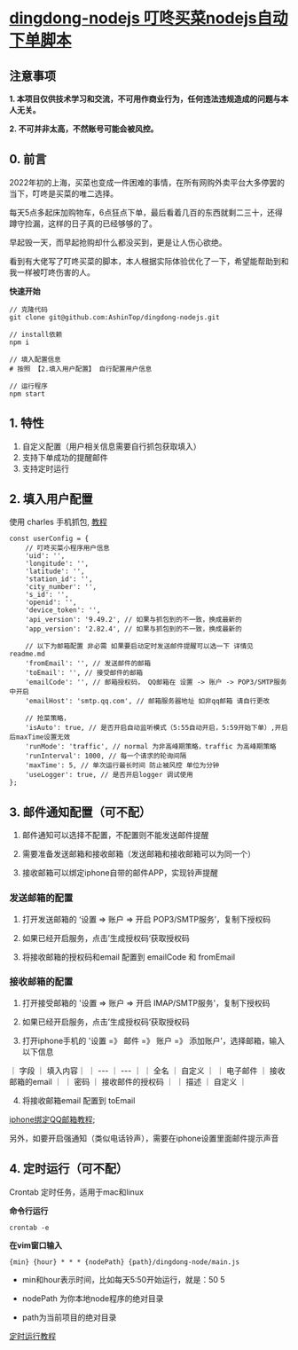 # [dingdong-nodejs 叮咚买菜nodejs自动下单脚本](https://github.com/AshinTop/dingdong-nodejs.git)

## 注意事项

**1. 本项目仅供技术学习和交流，不可用作商业行为，任何违法违规造成的问题与本人无关。**

**2. 不可并非太高，不然账号可能会被风控。**


## 0. 前言

2022年初的上海，买菜也变成一件困难的事情，在所有网购外卖平台大多停罢的当下，叮咚是买菜的唯二选择。

每天5点多起床加购物车，6点狂点下单，最后看着几百的东西就剩二三十，还得蹲守捡漏，这样的日子真的已经够够的了。

早起毁一天，而早起抢购却什么都没买到，更是让人伤心欲绝。

看到有大佬写了叮咚买菜的脚本，本人根据实际体验优化了一下，希望能帮助到和我一样被叮咚伤害的人。


**快速开始**

```
// 克隆代码
git clone git@github.com:AshinTop/dingdong-nodejs.git

// install依赖
npm i

// 填入配置信息
# 按照 【2.填入用户配置】 自行配置用户信息

// 运行程序
npm start
```

## 1. 特性

1. 自定义配置（用户相关信息需要自行抓包获取填入）
2. 支持下单成功的提醒邮件
3. 支持定时运行

## 2. 填入用户配置

使用 charles 手机抓包, [教程](https://blog.csdn.net/weixin_54789946/article/details/114879602)

```
const userConfig = {
    // 叮咚买菜小程序用户信息
    'uid': '',
    'longitude': '',
    'latitude': '',
    'station_id': '',
    'city_number': '',
    's_id': '',
    'openid': '',
    'device_token': '',
    'api_version': '9.49.2', // 如果与抓包到的不一致，换成最新的
    'app_version': '2.82.4', // 如果与抓包到的不一致，换成最新的

    // 以下为邮箱配置 非必需 如果要启动定时发送邮件提醒可以选一下 详情见readme.md
    'fromEmail': '', // 发送邮件的邮箱
    'toEmail': '', // 接受邮件的邮箱
    'emailCode': '', // 邮箱授权码， QQ邮箱在 设置 -> 账户 -> POP3/SMTP服务 中开启
    'emailHost': 'smtp.qq.com', // 邮箱服务器地址 如非qq邮箱 请自行更改

    // 抢菜策略，
    'isAuto': true, // 是否开启自动监听模式（5:55自动开启，5:59开始下单）,开启后maxTime设置无效
    'runMode': 'traffic', // normal 为非高峰期策略，traffic 为高峰期策略
    'runInterval': 1000, // 每一个请求的轮询间隔
    'maxTime': 5, // 单次运行最长时间 防止被风控 单位为分钟
    'useLogger': true, // 是否开启logger 调试使用
};

```

## 3. 邮件通知配置（可不配）

1. 邮件通知可以选择不配置，不配置则不能发送邮件提醒

2. 需要准备发送邮箱和接收邮箱（发送邮箱和接收邮箱可以为同一个）

3. 接收邮箱可以绑定iphone自带的邮件APP，实现铃声提醒

### 发送邮箱的配置

1. 打开发送邮箱的 ‘设置 => 账户  => 开启 POP3/SMTP服务’，复制下授权码

2. 如果已经开启服务，点击’生成授权码‘获取授权码

3. 将接收邮箱的授权码和email 配置到 emailCode 和 fromEmail


### 接收邮箱的配置

1. 打开接受邮箱的 '设置 => 账户  => 开启 IMAP/SMTP服务'，复制下授权码

2. 如果已经开启服务，点击’生成授权码‘获取授权码

3. 打开iphone手机的 '设置 =》 邮件 =》 账户 =》 添加账户'，选择邮箱，输入以下信息

｜ 字段 ｜ 填入内容｜
｜ --- ｜ --- ｜
｜ 全名 ｜ 自定义 ｜
｜ 电子邮件 ｜ 接收邮箱的email ｜
｜ 密码 ｜ 接收邮件的授权码 ｜
｜ 描述 ｜ 自定义 ｜

4. 将接收邮箱email 配置到 toEmail

[iphone绑定QQ邮箱教程](https://zhidao.baidu.com/question/1950479000046686868.html?qbl=relate_question_2&word=iphone%D3%CA%BC%FE%D4%F5%C3%B4%CC%ED%BC%D3qq%D3%CA%CF%E4);

另外，如要开启强通知（类似电话铃声），需要在iphone设置里面邮件提示声音


## 4. 定时运行（可不配）

Crontab 定时任务，适用于mac和linux

**命令行运行**

```
crontab -e
```

**在vim窗口输入**

```
{min} {hour} * * * {nodePath} {path}/dingdong-node/main.js
```

- min和hour表示时间，比如每天5:50开始运行，就是：50 5

- nodePath 为你本地node程序的绝对目录

- path为当前项目的绝对目录

[定时运行教程](https://www.runoob.com/w3cnote/linux-crontab-tasks.html)



